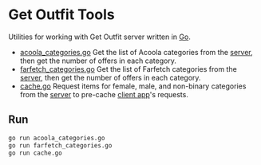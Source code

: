# Get Outfit Tools

Utilities for working with Get Outfit server written in [Go](https://golang.org).

* [acoola_categories.go](acoola_categories.go) Get the list of Acoola categories from the [server](https://github.com/dbystruev/Get-Outfit-Server.git), then get the number of offers in each category.
* [farfetch_categories.go](farfetch_categories.go) Get the list of Farfetch categories from the [server](https://github.com/dbystruev/Get-Outfit-Server.git), then get the number of offers in each category.
* [cache.go](cache.go) Request items for female, male, and non-binary categories from the [server](https://github.com/dbystruev/Get-Outfit-Server.git) to pre-cache [client app](https://github.com/dbystruev/Outfit-Selection.git)'s requests.

## Run
```bash
go run acoola_categories.go
go run farfetch_categories.go
go run cache.go
```
